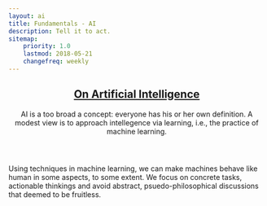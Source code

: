```yaml
---
layout: ai
title: Fundamentals - AI
description: Tell it to act.
sitemap:
    priority: 1.0
    lastmod: 2018-05-21
    changefreq: weekly
---
```

<header class="major">
<h2>
    <a href="#">On Artificial Intelligence</a>
</h2>
<p>
AI is a too broad a concept: everyone has his or her own definition.
A modest view is to approach intellegence via learning, <emph>i.e.,</emph> the practice of machine learning.
</p>
</header>
<p>
Using techniques in machine learning, we can make machines behave like human in some aspects, to some extent.
We focus on concrete tasks, actionable thinkings and avoid abstract, psuedo-philosophical discussions that deemed to be fruitless.
<p>
